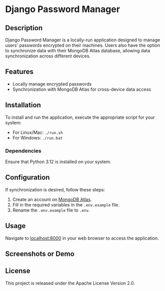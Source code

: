 # Django Password Manager

## Description
Django Password Manager is a locally-run application designed to manage users' passwords encrypted on their machines. Users also have the option to synchronize data with their MongoDB Atlas database, allowing data synchronization across different devices.

## Features
- Locally manage encrypted passwords
- Synchronization with MongoDB Atlas for cross-device data access

## Installation
To install and run the application, execute the appropriate script for your system:
- For Linux/Mac: `./run.sh`
- For Windows: `./run.bat`

### Dependencies
Ensure that Python 3.12 is installed on your system.

## Configuration
If synchronization is desired, follow these steps:
1. Create an account on [MongoDB Atlas](https://www.mongodb.com/cloud/atlas).
2. Fill in the required variables in the `.env.example` file.
3. Rename the `.env.example` file to `.env`.

## Usage
Navigate to [localhost:8000](http://localhost:8000) in your web browser to access the application.

## Screenshots or Demo


## License
This project is released under the Apache License Version 2.0.
